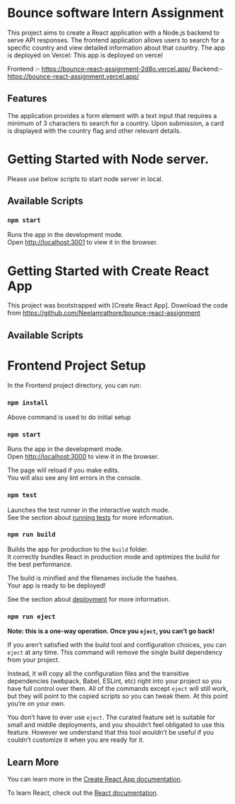 # Bounce software Intern Assignment
This project aims to create a React application with a Node.js backend to serve API responses. The frontend application allows users to search for a specific country and view detailed information about that country. The app is deployed on Vercel:
This app is deployed on vercel


Frontend :- https://bounce-react-assignment-2d8o.vercel.app/
Backend:- https://bounce-react-assignment.vercel.app/

## Features

The application provides a form element with a text input that requires a minimum of 3 characters to search for a country. Upon submission, a card is displayed with the country flag and other relevant details.

# Getting Started with Node server.
Please use below scripts to start node server in local.
 ## Available Scripts
### `npm start`
Runs the app in the development mode.\
Open [http://localhost:3001](http://localhost:3001) to view it in the browser.

# Getting Started with Create React App

This project was bootstrapped with [Create React App].
Download the code from https://github.com/Neelamrathore/bounce-react-assignment



## Available Scripts
# Frontend Project Setup 
In the Frontend project directory, you can run:
### `npm install` 
Above command is used to do initial setup
### `npm start`

Runs the app in the development mode.\
Open [http://localhost:3000](http://localhost:3000) to view it in the browser.

The page will reload if you make edits.\
You will also see any lint errors in the console.

### `npm test`

Launches the test runner in the interactive watch mode.\
See the section about [running tests](https://facebook.github.io/create-react-app/docs/running-tests) for more information.

### `npm run build`

Builds the app for production to the `build` folder.\
It correctly bundles React in production mode and optimizes the build for the best performance.

The build is minified and the filenames include the hashes.\
Your app is ready to be deployed!

See the section about [deployment](https://facebook.github.io/create-react-app/docs/deployment) for more information.

### `npm run eject`

**Note: this is a one-way operation. Once you `eject`, you can’t go back!**

If you aren’t satisfied with the build tool and configuration choices, you can `eject` at any time. This command will remove the single build dependency from your project.

Instead, it will copy all the configuration files and the transitive dependencies (webpack, Babel, ESLint, etc) right into your project so you have full control over them. All of the commands except `eject` will still work, but they will point to the copied scripts so you can tweak them. At this point you’re on your own.

You don’t have to ever use `eject`. The curated feature set is suitable for small and middle deployments, and you shouldn’t feel obligated to use this feature. However we understand that this tool wouldn’t be useful if you couldn’t customize it when you are ready for it.

## Learn More

You can learn more in the [Create React App documentation](https://facebook.github.io/create-react-app/docs/getting-started).

To learn React, check out the [React documentation](https://reactjs.org/).



